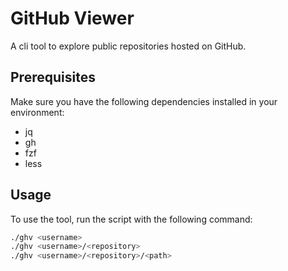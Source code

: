 # GitHub Viewer

A cli tool to explore public repositories hosted on GitHub.

## Prerequisites

Make sure you have the following dependencies installed in your environment:

- jq
- gh
- fzf
- less

## Usage

To use the tool, run the script with the following command:

```bash
./ghv <username>
./ghv <username>/<repository>
./ghv <username>/<repository>/<path>
```

